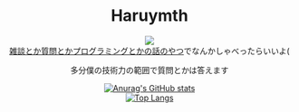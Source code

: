 <center>
  
# Haruymth

![](https://komarev.com/ghpvc/?username=haruymth)  
[雑談とか質問とかプログラミングとかの話のやつ](https://github.com/haruymth/haru-ymth/issues/1)でなんかしゃべったらいいよ(  

多分僕の技術力の範囲で質問とかは答えます  

  
[![Anurag's GitHub stats](https://github-readme-stats.vercel.app/api?username=haruymth)](https://github.com/anuraghazra/github-readme-stats)<br>
[![Top Langs](https://github-readme-stats.vercel.app/api/top-langs/?username=haruymth&langs_count=8)](https://github.com/anuraghazra/github-readme-stats)
</center>
